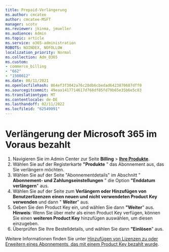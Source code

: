 ```yaml
---
title: Prepaid-Verlängerung
ms.author: cmcatee
author: cmcatee-MSFT
manager: scotv
ms.reviewer: jkinma, jmueller
ms.audience: Admin
ms.topic: article
ms.service: o365-administration
ROBOTS: NOINDEX, NOFOLLOW
localization_priority: Normal
ms.collection: Adm_O365
ms.custom:
- commerce_billing
- "662"
- "1500012"
ms.date: 08/11/2021
ms.openlocfilehash: 864ef3f3042a76c20db6cbedad6423870607dff0
ms.sourcegitcommit: 49eaa1417714617d768df85fd79b65e35b6e5c83
ms.translationtype: MT
ms.contentlocale: de-DE
ms.lasthandoff: 02/11/2022
ms.locfileid: "62549091"
---
```

# <a name="prepaid-microsoft-365-renewal"></a>Verlängerung der Microsoft 365 im Voraus bezahlt

1. Navigieren Sie im Admin Center zur Seite **Billing** \> **[Ihre Produkte](https://go.microsoft.com/fwlink/p/?linkid=842054)**.
2. Wählen Sie auf der Registerkarte **"Produkte** " das Abonnement aus, das Sie verlängern möchten.
3. Wählen Sie auf der Seite "Abonnementdetails" im Abschnitt " **Abonnement- und Zahlungseinstellungen** " die Option **"Enddatum verlängern**" aus.
4. Wählen Sie auf der Seite zum **Verlängern oder Hinzufügen von Benutzerlizenzen** **einen neuen und nicht verwendeten Product Key verwenden** und dann " **Weiter**" aus.
5. Geben Sie den Product Key ein, und wählen Sie dann **"Weiter**" aus.
    **Hinweis**: Wenn Sie über mehr als einen Product Key verfügen, können Sie einen **weiteren Product Key** hinzufügen auswählen, um diesen einzugeben.
6. Überprüfen Sie Ihre Bestelldetails, und wählen Sie dann **"Einlösen**" aus.

Weitere Informationen finden Sie unter [Hinzufügen von Lizenzen zu oder Erweitern eines Abonnements, das mit einem Product Key bezahlt wurde](https://docs.microsoft.com/microsoft-365/commerce/licenses/add-licenses-using-product-key).